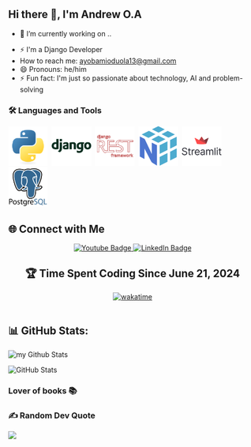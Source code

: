 ## Hi there 👋, I'm Andrew O.A

- 🔭 I’m currently working on ..

<!--- 🌱 I’m currently learning AI and Machine Learning -->
- ⚡ I'm a Django Developer 
-  How to reach me: ayobamioduola13@gmail.com
-  😄 Pronouns: he/him
-  ⚡ Fun fact: I'm just so passionate about technology, AI and problem-solving

### 🛠️ Languages and Tools
<div>
   <img src="https://github.com/devicons/devicon/blob/master/icons/python/python-original.svg" title="Python" alt="Python" width="80" height="80"/>&nbsp;
  <img src="https://github.com/devicons/devicon/blob/master/icons/django/django-plain-wordmark.svg" title="Django" alt="Django" width="80" height="80"/>&nbsp;
  <img src="https://github.com/devicons/devicon/blob/master/icons/djangorest/djangorest-line-wordmark.svg" title="Django Rest framework" alt="Django Rest Framework"  width="80" height="80">&nbsp;
  <img src="https://github.com/devicons/devicon/blob/master/icons/numpy/numpy-original.svg" title = "Numpy" alt = "Numpy" width="80", height="80"/>&nbsp;
   <img src="https://github.com/devicons/devicon/blob/master/icons/streamlit/streamlit-original-wordmark.svg" title = "Streamlit" alt = "Streamlit" width="80", height="80"/>&nbsp;
   <img src="https://github.com/devicons/devicon/blob/master/icons/postgresql/postgresql-original-wordmark.svg" title = "Postgresql" alt = "Streamlit" width="80", height="80"/>&nbsp;


</div>


## 🌐 Connect with Me
<div id="badges" align="center">
   <a href="https://www.youtube.com/channel/UCFhzfZOfmXXRqcQHPGPYOqQ">
         <img src="https://img.shields.io/badge/YouTube-red?style=for-the-badge&logo=youtube&logoColor=white" alt="Youtube Badge"/>
   </a>
   <a href="https://www.linkedin.com/in/andrew-o-a-507694234/">
         <img src="https://img.shields.io/badge/LinkedIn-blue?style=for-the-badge&logo=linkedin&logoColor=white" alt="LinkedIn Badge"/>
   </a>
   <h2>🏆 Time Spent Coding Since June 21, 2024</h2>
   <a href="https://wakatime.com/@2d6293bb-a11a-49a4-87e5-9aa14c13bf03">
       <img src="https://wakatime.com/badge/user/2d6293bb-a11a-49a4-87e5-9aa14c13bf03.svg" alt="wakatime">
   </a>
</div>

 <img src="https://komarev.com/ghpvc/?username=Andrew-oduola&style=flat-square&color=blue" alt=""/>



## 📊 GitHub Stats:
<img align="center" src="https://github-readme-stats.vercel.app/api?username=Andrew-oduola&include_all_commits=true&count_private=true&show_icons=true&line_height=20&title_color=2B5BBD&icon_color=1124BB&text_color=A1A1A1&bg_color=0,000000,130F40" alt="my Github Stats"/><br>

![GitHub Stats](https://github-readme-stats.vercel.app/api/top-langs/?username=Andrew-oduola&theme=dark&hide_border=true&include_all_commits=true&count_private=true&layout=compact)


### Lover of books 📚 

### ✍️ Random Dev Quote
![](https://quotes-github-readme.vercel.app/api?type=horizontal&theme=radical)

